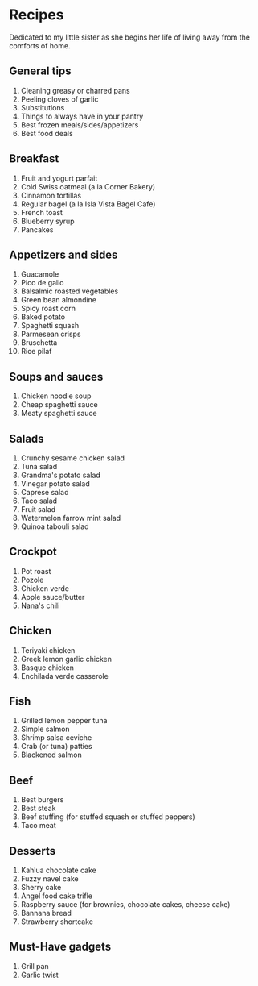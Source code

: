 # Recipes

Dedicated to my little sister as she begins her life of living away from the comforts of home.

## General tips

1. Cleaning greasy or charred pans
2. Peeling cloves of garlic
3. Substitutions
4. Things to always have in your pantry
5. Best frozen meals/sides/appetizers
6. Best food deals

## Breakfast

1. Fruit and yogurt parfait
2. Cold Swiss oatmeal (a la Corner Bakery)
3. Cinnamon tortillas
4. Regular bagel (a la Isla Vista Bagel Cafe)
5. French toast
6. Blueberry syrup
7. Pancakes

## Appetizers and sides

1. Guacamole
2. Pico de gallo
3. Balsalmic roasted vegetables
4. Green bean almondine
5. Spicy roast corn
6. Baked potato
7. Spaghetti squash
8. Parmesean crisps
9. Bruschetta
10. Rice pilaf

## Soups and sauces

1. Chicken noodle soup
2. Cheap spaghetti sauce
3. Meaty spaghetti sauce

## Salads

1. Crunchy sesame chicken salad
2. Tuna salad
3. Grandma's potato salad
4. Vinegar potato salad
5. Caprese salad
6. Taco salad
7. Fruit salad
8. Watermelon farrow mint salad
9. Quinoa tabouli salad


## Crockpot

1. Pot roast
2. Pozole
3. Chicken verde
4. Apple sauce/butter
5. Nana's chili

## Chicken

1. Teriyaki chicken
2. Greek lemon garlic chicken
3. Basque chicken
4. Enchilada verde casserole

## Fish

1. Grilled lemon pepper tuna
2. Simple salmon
3. Shrimp salsa ceviche
4. Crab (or tuna) patties
5. Blackened salmon

## Beef

1. Best burgers
2. Best steak
3. Beef stuffing (for stuffed squash or stuffed peppers)
4. Taco meat

## Desserts

1. Kahlua chocolate cake
2. Fuzzy navel cake
3. Sherry cake
4. Angel food cake trifle
5. Raspberry sauce (for brownies, chocolate cakes, cheese cake)
6. Bannana bread
7. Strawberry shortcake

## Must-Have gadgets

1. Grill pan
2. Garlic twist
